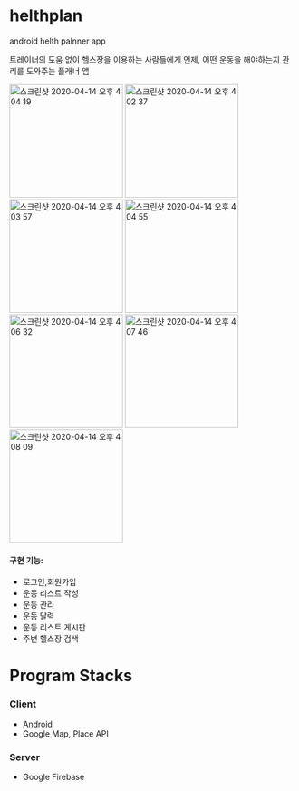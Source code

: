 # helthplan
android helth palnner app

트레이너의 도움 없이 헬스장을 이용하는 사람들에게 언제, 어떤 운동을 해야하는지 관리를 도와주는 플래너 앱 

<img width="200" alt="스크린샷 2020-04-14 오후 4 04 19" src="https://user-images.githubusercontent.com/39517457/79244780-3c598680-7eb2-11ea-80da-c7eafe5a34c8.png">
<img width="200" alt="스크린샷 2020-04-14 오후 4 02 37" src="https://user-images.githubusercontent.com/39517457/79245258-d4f00680-7eb2-11ea-9d43-1094f9f48154.png">
<img width="200" alt="스크린샷 2020-04-14 오후 4 03 57" src="https://user-images.githubusercontent.com/39517457/79245266-d8838d80-7eb2-11ea-8c46-609c8c0295c8.png">
<img width="200" alt="스크린샷 2020-04-14 오후 4 04 55" src="https://user-images.githubusercontent.com/39517457/79245323-ea653080-7eb2-11ea-902b-16a0b8d3bcbb.png">
<img width="200" alt="스크린샷 2020-04-14 오후 4 06 32" src="https://user-images.githubusercontent.com/39517457/79245362-f650f280-7eb2-11ea-91f9-c2ebc7e31403.png">
<img width="200" alt="스크린샷 2020-04-14 오후 4 07 46" src="https://user-images.githubusercontent.com/39517457/79245396-ffda5a80-7eb2-11ea-9554-0b4041682d4e.png">
<img width="200" alt="스크린샷 2020-04-14 오후 4 08 09" src="https://user-images.githubusercontent.com/39517457/79245420-08329580-7eb3-11ea-835a-81066b65e788.png">


#### **구현 기능:** 
* 로그인,회원가입
* 운동 리스트 작성
* 운동 관리
* 운동 달력
* 운동 리스트 게시판
* 주변 헬스장 검색

# Program Stacks
### **Client**  
* Android  
* Google Map, Place API  
  
### **Server**  
* Google Firebase  
